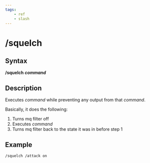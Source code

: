 ```yaml
---
tags:
    - ref
    - slash
---
```

# /squelch

## Syntax

**/squelch** _**command**_

## Description

Executes _command_ while preventing any output from that _command_.

Basically, it does the following:

1. Turns mq filter off
2. Executes _command_
3. Turns mq filter back to the state it was in before step 1

## Example

```text
/squelch /attack on
```

